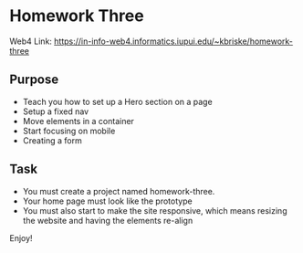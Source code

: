 # Homework Three

Web4 Link:
https://in-info-web4.informatics.iupui.edu/~kbriske/homework-three

## Purpose
- Teach you how to set up a Hero section on a page
- Setup a fixed nav
- Move elements in a container
- Start focusing on mobile
- Creating a form

## Task
- You must create a project named homework-three.
- Your home page must look like the prototype
- You must also start to make the site responsive, which means resizing the website and having the elements re-align

Enjoy!